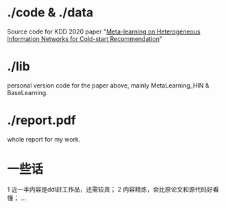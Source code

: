 # ./code & ./data
Source code for KDD 2020 paper "[Meta-learning on Heterogeneous Information Networks for Cold-start Recommendation](https://yuanfulu.github.io/publication/KDD-MetaHIN.pdf)"
# ./lib
personal version code for the paper above, mainly MetaLearning_HIN & BaseLearning.
# ./report.pdf
whole report for my work.
# 一些话
1 近一半内容是ddl赶工作品，还需较真；
2 内容精炼，会比原论文和源代码好看懂；
...
